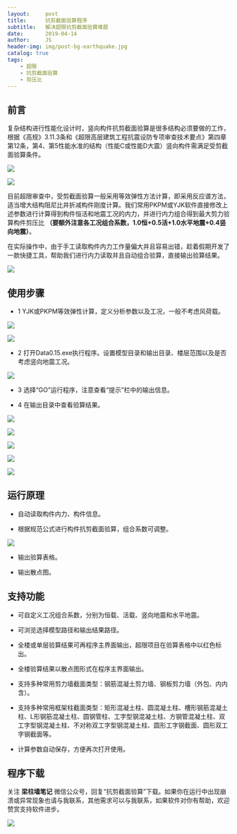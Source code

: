 ```yaml
---
layout:     post
title:      抗剪截面验算程序
subtitle:   解决超限抗剪截面验算难题
date:       2019-04-14
author:     JS
header-img: img/post-bg-earthquake.jpg
catalog: true
tags:
    - 超限
    - 抗剪截面验算
    - 剪压比
---
```


## 前言

复杂结构进行性能化设计时，竖向构件抗剪截面验算是很多结构必须要做的工作，根据《高规》3.11.3条和《超限高层建筑工程抗震设防专项审查技术要点》第四章第12条，第4、第5性能水准的结构（性能C或性能D大震）竖向构件需满足受剪截面验算条件。

![](https://i.loli.net/2019/04/14/5cb2a873a9386.jpg)

![](https://i.loli.net/2019/04/14/5cb2a87379407.jpg)

目前超限审查中，受剪截面验算一般采用等效弹性方法计算，即采用反应谱方法，适当增大结构阻尼比并折减构件刚度计算。我们常用PKPM或YJK软件直接修改上述参数进行计算得到构件恒活和地震工况的内力，并进行内力组合得到最大剪力验算构件剪压比 **（要额外注意各工况组合系数，1.0恒+0.5活+1.0水平地震+0.4竖向地震）**。

在实际操作中，由于手工读取构件内力工作量偏大并且容易出错，趁着假期开发了一款快捷工具，帮助我们进行内力读取并且自动组合验算，直接输出验算结果。

![](https://i.loli.net/2019/04/14/5cb2a87376470.jpg)

## 使用步骤

* 1 YJK或PKPM等效弹性计算，定义分析参数以及工况，一般不考虑风荷载。

![](https://i.loli.net/2019/04/14/5cb2a873ae663.jpg)

![](https://i.loli.net/2019/04/14/5cb2a873b41f0.jpg)

* 2 打开Data0.15.exe执行程序。设置模型目录和输出目录、楼层范围以及是否考虑竖向地震工况。

![](https://i.loli.net/2019/04/14/5cb2a9a0c0c38.jpg)

* 3 选择“GO”运行程序，注意查看“提示”栏中的输出信息。

* 4 在输出目录中查看验算结果。

![](https://i.loli.net/2019/04/14/5cb2a87399159.jpg)

![](https://i.loli.net/2019/04/14/5cb2a873c1e5b.jpg)

![](https://i.loli.net/2019/04/14/5cb2a873c3ef7.jpg)

![](https://i.loli.net/2019/04/14/5cb2a9a0a7afb.jpg)

![](https://i.loli.net/2019/04/14/5cb2a9a093eb7.jpg)

## 运行原理

* 自动读取构件内力、构件信息。

* 根据规范公式进行构件抗剪截面验算，组合系数可调整。

![](https://i.loli.net/2019/04/14/5cb2a9a08cc44.jpg)

* 输出验算表格。

* 输出散点图。

## 支持功能


* 可自定义工况组合系数，分别为恒载、活载、竖向地震和水平地震。

* 可浏览选择模型路径和输出结果路径。

* 全楼或单层验算结果可再程序主界面输出，超限项目在验算表格中以红色标出。

* 全楼验算结果以散点图形式在程序主界面输出。

* 支持多种常用剪力墙截面类型：钢筋混凝土剪力墙、钢板剪力墙（外包、内内含）。

* 支持多种常用框架柱截面类型：矩形混凝土柱、圆混凝土柱、槽形钢筋混凝土柱、L形钢筋混凝土柱、圆钢管柱、工字型钢混凝土柱、方钢管混凝土柱、双工字型钢混凝土柱、不对称双工字型钢混凝土柱、圆形工字钢截面、圆形双工字钢截面等。

* 计算参数自动保存，方便再次打开使用。

## 程序下载

关注 **梁柱墙笔记** 微信公众号，回复“抗剪截面验算”下载。如果你在运行中出现崩溃或异常现象也请与我联系，其他需求可以与我联系，如果软件对你有帮助，欢迎赞赏支持软件进步。

![](https://i.loli.net/2019/04/14/5cb2a9a0934eb.jpg)
